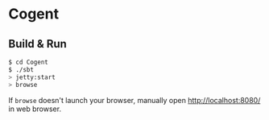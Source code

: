 # Cogent #

## Build & Run ##

```sh
$ cd Cogent
$ ./sbt
> jetty:start
> browse
```

If `browse` doesn't launch your browser, manually open [http://localhost:8080/](http://localhost:8080/) in web browser.
